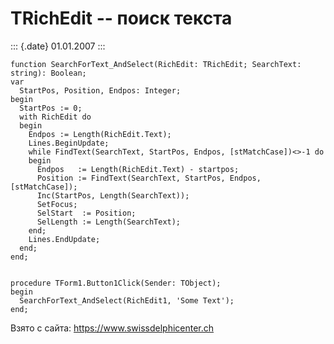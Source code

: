 TRichEdit -- поиск текста
=========================

::: {.date}
01.01.2007
:::

    function SearchForText_AndSelect(RichEdit: TRichEdit; SearchText: string): Boolean; 
    var 
      StartPos, Position, Endpos: Integer; 
    begin 
      StartPos := 0; 
      with RichEdit do 
      begin 
        Endpos := Length(RichEdit.Text); 
        Lines.BeginUpdate; 
        while FindText(SearchText, StartPos, Endpos, [stMatchCase])<>-1 do 
        begin 
          Endpos   := Length(RichEdit.Text) - startpos; 
          Position := FindText(SearchText, StartPos, Endpos, [stMatchCase]); 
          Inc(StartPos, Length(SearchText)); 
          SetFocus; 
          SelStart  := Position; 
          SelLength := Length(SearchText); 
        end; 
        Lines.EndUpdate; 
      end; 
    end; 
     
     
    procedure TForm1.Button1Click(Sender: TObject); 
    begin 
      SearchForText_AndSelect(RichEdit1, 'Some Text'); 
    end;
     

Взято с сайта: <https://www.swissdelphicenter.ch>
